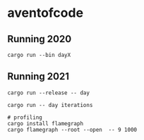 # aventofcode

## Running 2020

```
cargo run --bin dayX
```

## Running 2021

```
cargo run --release -- day

cargo run -- day iterations

# profiling
cargo install flamegraph
cargo flamegraph --root --open  -- 9 1000
```
